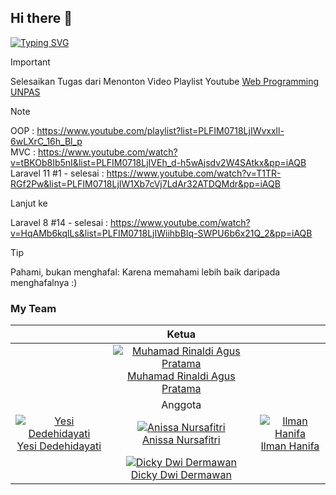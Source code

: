 ## Hi there 👋
[![Typing SVG](https://readme-typing-svg.herokuapp.com?font=Architects+Daughter&size=24&pause=1000&center=true&vCenter=true&width=600&lines=Welcome+To+Kelompok+2+Praktikum+Web+2024)](https://git.io/typing-svg)

> [!IMPORTANT]
> Selesaikan Tugas dari Menonton Video Playlist Youtube [Web Programming UNPAS](https://www.youtube.com/@sandhikagalihWPU)

> [!NOTE]
> OOP : https://www.youtube.com/playlist?list=PLFIM0718LjIWvxxll-6wLXrC_16h_Bl_p <br/>
> MVC : https://www.youtube.com/watch?v=tBKOb8Ib5nI&list=PLFIM0718LjIVEh_d-h5wAjsdv2W4SAtkx&pp=iAQB <br/>
> Laravel 11 #1 - selesai : https://www.youtube.com/watch?v=T1TR-RGf2Pw&list=PLFIM0718LjIW1Xb7cVj7LdAr32ATDQMdr&pp=iAQB <br/>
>
> Lanjut ke <br/>
>
> Laravel 8 #14 - selesai : https://www.youtube.com/watch?v=HqAMb6kqlLs&list=PLFIM0718LjIWiihbBIq-SWPU6b6x21Q_2&pp=iAQB <br/>

> [!TIP]
> Pahami, bukan menghafal: Karena memahami lebih baik daripada menghafalnya :)

### My Team
| | Ketua | |
| :---: | :---: | :---: |
| | [![Muhamad Rinaldi Agus Pratama](https://avatars.githubusercontent.com/aldiipratama?s=350)](https://github.com/aldiipratama) <br/> [Muhamad Rinaldi Agus Pratama](https://github.com/aldiipratama) | |
| | Anggota | |
| [![Yesi Dedehidayati](https://avatars.githubusercontent.com/YesiDedehidayati?s=150)](https://github.com/YesiDedehidayati) <br/> [Yesi Dedehidayati](https://github.com/YesiDedehidayati) | [![Anissa Nursafitri](https://avatars.githubusercontent.com/nissaspotfy?s=350)](https://github.com/nissaspotfy) <br/> [Anissa Nursafitri](https://github.com/nissaspotfy) | [![Ilman Hanifa](https://avatars.githubusercontent.com/IlmanHanifa?s=150)](https://github.com/IlmanHanifa) <br/> [Ilman Hanifa](https://github.com/IlmanHanifa) |
| | [![Dicky Dwi Dermawan](https://avatars.githubusercontent.com/DickyDD6?s=150)](https://github.com/DickyDD6) <br/> [Dicky Dwi Dermawan](https://github.com/DickyDD6) | |
